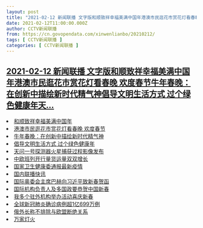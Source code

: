 ```yaml
---
layout: post
title: "2021-02-12 新闻联播 文字版和顺致祥幸福美满中国年港澳市民逛花市赏花灯看春晚 欢度春节牛年春晚：在创新中描绘新时代精气神倡导文明生活方式 过个绿色健康年天"
date: 2021-02-12T11:00:00.000Z
author: CCTV新闻联播
from: https://cn.govopendata.com/xinwenlianbo/20210212/
tags: [ CCTV新闻联播 ]
categories: [ CCTV新闻联播 ]
---
```

<!--1613127600000-->
[2021-02-12 新闻联播 文字版和顺致祥幸福美满中国年港澳市民逛花市赏花灯看春晚 欢度春节牛年春晚：在创新中描绘新时代精气神倡导文明生活方式 过个绿色健康年天...](https://cn.govopendata.com/xinwenlianbo/20210212/)
------

<div>
<li><a target="_blank" href="https://cn.govopendata.com/xinwenlianbo/20210212/#226951">和顺致祥幸福美满中国年</a></li><li><a target="_blank" href="https://cn.govopendata.com/xinwenlianbo/20210212/#226952">港澳市民逛花市赏花灯看春晚 欢度春节</a></li><li><a target="_blank" href="https://cn.govopendata.com/xinwenlianbo/20210212/#226953">牛年春晚：在创新中描绘新时代精气神</a></li><li><a target="_blank" href="https://cn.govopendata.com/xinwenlianbo/20210212/#226954">倡导文明生活方式 过个绿色健康年</a></li><li><a target="_blank" href="https://cn.govopendata.com/xinwenlianbo/20210212/#226955">天问一号探测器火星捕获过程影像发布</a></li><li><a target="_blank" href="https://cn.govopendata.com/xinwenlianbo/20210212/#226956">中欧班列开行量货运量双双增长</a></li><li><a target="_blank" href="https://cn.govopendata.com/xinwenlianbo/20210212/#226957">国家卫生健康委通报最新疫情</a></li><li><a target="_blank" href="https://cn.govopendata.com/xinwenlianbo/20210212/#226958">国内联播快讯</a></li><li><a target="_blank" href="https://cn.govopendata.com/xinwenlianbo/20210212/#226959">国际奥委会主席巴赫向习近平致新春贺函</a></li><li><a target="_blank" href="https://cn.govopendata.com/xinwenlianbo/20210212/#226960">国际机构负责人及多国政要恭贺中国新春</a></li><li><a target="_blank" href="https://cn.govopendata.com/xinwenlianbo/20210212/#226961">我多个驻外机构举办活动喜庆新春</a></li><li><a target="_blank" href="https://cn.govopendata.com/xinwenlianbo/20210212/#226962">全球新冠肺炎确诊病例超1亿699万例</a></li><li><a target="_blank" href="https://cn.govopendata.com/xinwenlianbo/20210212/#226963">俄外长称不排除与欧盟断绝关系</a></li><li><a target="_blank" href="https://cn.govopendata.com/xinwenlianbo/20210212/#226964">万家灯火</a></li>
</div>
